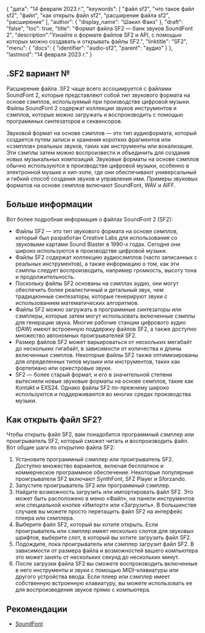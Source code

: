 {
"дата": "14 февраля 2023 г.",
  "keywords": [
"файл sf2",
"что такое файл sf2",
"файл",
"как открыть файл sf2",
"расширение файла sf2",
"расширение"
],
  "author": {
"display_name": "Шакил Фаиз"
},
"draft": "false",
"toc": true,
"title": "Формат файла SF2 — банк звуков SoundFont 2",
  "description":"Узнайте о формате файлов SF2 и API, с помощью которых можно создавать и открывать файлы SF2.",
"linktitle": "SF2",
  "menu": {
    "docs": {
      "identifier": "audio-sf2",
"parent": "аудио"
}
},
"lastmod": "14 февраля 2023 г."
}

## .SF2 вариант №

Расширение файла .SF2 чаще всего ассоциируется с файлами SoundFont 2, которые представляют собой тип звукового формата на основе сэмплов, используемый при производстве цифровой музыки. Файлы SoundFont 2 содержат коллекции звуков инструментов и сэмплов, которые можно загружать и воспроизводить с помощью программных синтезаторов и секвенсоров.

Звуковой формат на основе сэмплов — это тип аудиоформата, который создается путем записи и хранения коротких фрагментов или «сэмплов» реальных звуков, таких как инструменты или вокализация. Эти сэмплы затем можно воспроизвести и объединить для создания новых музыкальных композиций. Звуковые форматы на основе сэмплов обычно используются в производстве цифровой музыки, особенно в электронной музыке и хип-хопе, где они обеспечивают универсальный и гибкий способ создания звуков и управления ими. Примеры звуковых форматов на основе семплов включают SoundFont, WAV и AIFF.

## Больше информации

Вот более подробная информация о файлах SoundFont 2 (SF2):

- Файлы SF2 — это тип звукового формата на основе семплов, который был разработан Creative Labs для использования со звуковыми картами Sound Blaster в 1990-х годах. Сегодня они широко используются в производстве цифровой музыки.
- Файлы SF2 содержат коллекцию аудиосэмплов (часто записанных с реальных инструментов), а также информацию о том, как эти сэмплы следует воспроизводить, например громкость, высоту тона и продолжительность.
- Поскольку файлы SF2 основаны на сэмплах аудио, они могут обеспечить более реалистичный и детальный звук, чем традиционные синтезаторы, которые генерируют звуки с использованием математических алгоритмов.
- Файлы SF2 можно загружать в программные синтезаторы или сэмплеры, которые затем могут использовать включенные сэмплы для генерации звука. Многие рабочие станции цифрового аудио (DAW) имеют встроенную поддержку файлов SF2, а также доступно множество автономных проигрывателей SF2.
- Размер файлов SF2 может варьироваться от нескольких мегабайт до нескольких гигабайт, в зависимости от количества и длины включенных сэмплов. Некоторые файлы SF2 также оптимизированы для определенных типов музыки или инструментов, таких как фортепиано или оркестровые звуки.
- SF2 — более старый формат, и его в значительной степени вытеснили новые звуковые форматы на основе семплов, такие как Kontakt и EXS24. Однако файлы SF2 по-прежнему широко используются и поддерживаются во многих средах производства музыки.

## Как открыть файл SF2?

Чтобы открыть файл SF2, вам понадобится программный сэмплер или проигрыватель SF2, который сможет читать и воспроизводить файл. Вот общие шаги по открытию файла SF2:

1. Установите программный сэмплер или проигрыватель SF2. Доступно множество вариантов, включая бесплатное и коммерческое программное обеспечение. Некоторые популярные проигрыватели SF2 включают SynthFont, SFZ Player и Sforzando.
2. Запустите проигрыватель SF2 или программный сэмплер.
3. Найдите возможность загрузить или импортировать файл SF2. Это может быть расположено в меню «Файл», на панели инструментов или специальной кнопке «Импорт» или «Загрузить». В большинстве случаев вы можете просто перетащить файл SF2 на интерфейс плеера или семплера.
4. Выберите файл SF2, который вы хотите открыть. Если проигрыватель или сэмплер имеет несколько слотов для звуковых шрифтов, выберите слот, в который вы хотите загрузить файл SF2.
5. Подождите, пока проигрыватель или сэмплер загрузит файл SF2. В зависимости от размера файла и возможностей вашего компьютера это может занять от нескольких секунд до нескольких минут.
6. После загрузки файла SF2 вы сможете воспроизводить включенные в него инструменты и звуки с помощью MIDI-клавиатуры или другого устройства ввода. Если плеер или сэмплер имеет собственную встроенную клавиатуру, вы можете использовать ее для воспроизведения звуков прямо с компьютера.

## Рекомендации
* [SoundFont](https://en.wikipedia.org/wiki/SoundFont)

